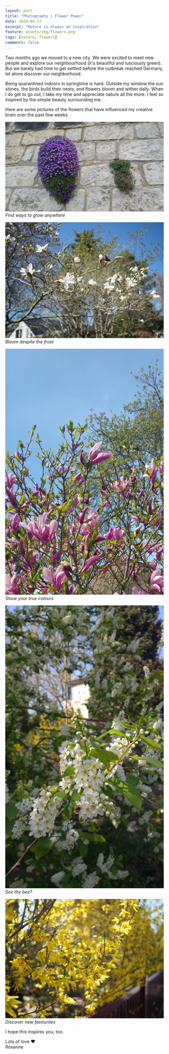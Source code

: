 ```yaml
---	
layout: post	
title: "Photography | Flower Power"	
date: 2020-04-17	
excerpt: "Nature is always an inspiration"	
feature: assets/img/flowers.png	
tags: [nature, flowers]	
comments: false	
---	
```

Two months ago we moved to a new city. We were excited to meet new people and explore our neighbourhood (it's beautiful and lusciously green). But we barely had time to get settled before the outbreak reached Germany, let alone discover our neighborhood.

Being quarantined indoors in springtime is hard. Outside my window the sun shines, the birds build their nests, and flowers bloom and wither daily. When I do get to go out, I take my time and appreciate nature all the more. I feel so inspired by the simple beauty surrounding me.

Here are some pictures of the flowers that have influenced my creative brain over the past few weeks.


![purple flower on wall](/assets/img/purpleflower.jpg)
*Find ways to grow anywhere*

![tulip tree white](/assets/img/tuliptree.jpg)
*Bloom despite the frost*

![pink tulip tree](/assets/img/tuliptreepink.jpg)
*Show your true colours*

![bee in white flower tree](/assets/img/bee.jpeg)
*See the bee?*

![forsyhia](/assets/img/forsythia.jpg)
*Discover new favourites*

I hope this inspires you, too.

Lots of love ♥  
Roxanne
